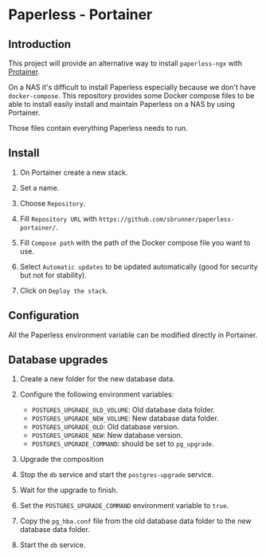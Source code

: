 # Paperless - Portainer

## Introduction

This project will provide an alternative way to install `paperless-ngx` with [Protainer](https://docs.portainer.io).

On a NAS it's difficult to install Paperless especially because we don't have `docker-compose`.
This repository provides some Docker compose files to be able to install easily install and maintain
Paperless on a NAS by using Portainer.

Those files contain everything Paperless needs to run.

## Install

1. On Portainer create a new stack.

2. Set a name.

3. Choose `Repository`.

4. Fill `Repository URL` with `https://github.com/sbrunner/paperless-portainer/`.

5. Fill `Compose path` with the path of the Docker compose file you want to use.

6. Select `Automatic updates` to be updated automatically (good for security but not for stability).

7. Click on `Deploy the stack`.

## Configuration

All the Paperless environment variable can be modified directly in Portainer.

## Database upgrades

1. Create a new folder for the new database data.

2. Configure the following environment variables:

    - `POSTGRES_UPGRADE_OLD_VOLUME`: Old database data folder.
    - `POSTGRES_UPGRADE_NEW_VOLUME`: New database data folder.
    - `POSTGRES_UPGRADE_OLD`: Old database version.
    - `POSTGRES_UPGRADE_NEW`: New database version.
    - `POSTGRES_UPGRADE_COMMAND`: should be set to `pg_upgrade`.

3. Upgrade the composition

4. Stop the `db` service and start the `postgres-upgrade` service.

5. Wait for the upgrade to finish.

6. Set the `POSTGRES_UPGRADE_COMMAND` environment variable to `true`.

7. Copy the `pg_hba.conf` file from the old database data folder to the new database data folder.

8. Start the `db` service.
